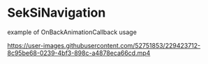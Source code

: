 # SekSiNavigation
example of OnBackAnimationCallback usage

https://user-images.githubusercontent.com/52751853/229423712-8c95be68-0239-4bf3-898c-a4878eca66cd.mp4

